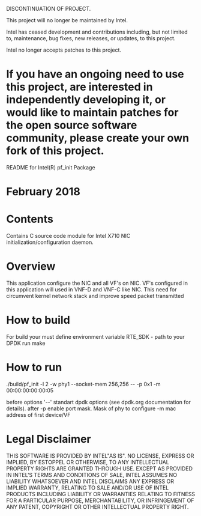 DISCONTINUATION OF PROJECT.

This project will no longer be maintained by Intel.

Intel has ceased development and contributions including, but not limited to, maintenance, bug fixes, new releases, or updates, to this project. 

Intel no longer accepts patches to this project.

If you have an ongoing need to use this project, are interested in independently developing it, or would like to maintain patches for the open source software community, please create your own fork of this project. 
========================================================================
README for Intel(R) pf_init Package

February 2018
========================================================================


Contents
========

Contains C source code module for Intel X710 NIC initialization/configuration daemon.

Overview
========

This application configure the NIC and all VF's on NIC.
VF's configured in this application will used in VNF-D and VNF-C like NIC.
This need for circumvent kernel network stack and improve speed packet transmitted


How to build
============

For build your must define environment variable RTE_SDK - path to your DPDK
run make

How to run
==========

./build/pf_init -l 2 -w phy1 --socket-mem 256,256 -- -p 0x1 -m 00:00:00:00:00:05

before options  '--' standart dpdk options (see dpdk.org documentation for details).
after
-p enable port mask. Mask of phy to configure
-m mac address of first device/VF


Legal Disclaimer
================

THIS SOFTWARE IS PROVIDED BY INTEL"AS IS". NO LICENSE, EXPRESS OR
IMPLIED, BY ESTOPPEL OR OTHERWISE, TO ANY INTELLECTUAL PROPERTY RIGHTS
ARE GRANTED THROUGH USE. EXCEPT AS PROVIDED IN INTEL'S TERMS AND
CONDITIONS OF SALE, INTEL ASSUMES NO LIABILITY WHATSOEVER AND INTEL
DISCLAIMS ANY EXPRESS OR IMPLIED WARRANTY, RELATING TO SALE AND/OR
USE OF INTEL PRODUCTS INCLUDING LIABILITY OR WARRANTIES RELATING TO
FITNESS FOR A PARTICULAR PURPOSE, MERCHANTABILITY, OR INFRINGEMENT
OF ANY PATENT, COPYRIGHT OR OTHER INTELLECTUAL PROPERTY RIGHT.
